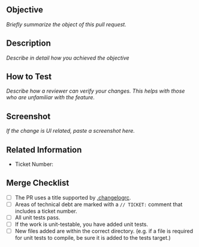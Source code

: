## Objective

*Briefly summarize the object of this pull request.*

## Description

*Describe in detail how you achieved the objective*

## How to Test

*Describe how a reviewer can verify your changes. This helps with those who are unfamiliar with the feature.*

## Screenshot

*If the change is UI related, paste a screenshot here.*

## Related Information

* Ticket Number:

## Merge Checklist

- [ ] The PR uses a title supported by [.changelogrc](https://github.com/blockchain/My-Wallet-V3-iOS/blob/dev/.changelogrc#L6...L69).
- [ ] Areas of technical debt are marked with a `// TICKET:` comment that includes a ticket number.
- [ ] All unit tests pass.
- [ ] If the work is unit-testable, you have added unit tests. 
- [ ] New files added are within the correct directory. (e.g. if a file is required for unit tests to compile, be sure it is added to the tests target.)
